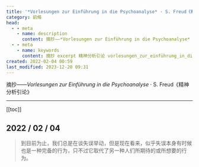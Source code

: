 ```yaml
---
title: '*Vorlesungen zur Einführung in die Psychoanalyse* · S. Freud《精神分析引论》'
category: 前脩
head:
  - - meta
    - name: description
      content: 摘抄——*Vorlesungen zur Einführung in die Psychoanalyse* · S. Freud《精神分析引论》
  - - meta
    - name: keywords
      content: 摘抄 excerpt 精神分析引论 vorlesungen_zur_einführung_in_die_psychoanalyse 弗洛伊德 s.freud
created: 2022-02-04 00:59
last_modified: 2023-12-20 09:31
---
```


摘抄——_Vorlesungen zur Einführung in die Psychoanalyse_ · S. Freud《精神分析引论》

---

[[toc]]

## 2022 / 02 / 04

> 到目前为止，我们总是在谈失误举动，但是现在看来，似乎失误本身有时候也是一种完备的行为，只不过它取代了另一种人们所期待的或所想要的行为。
